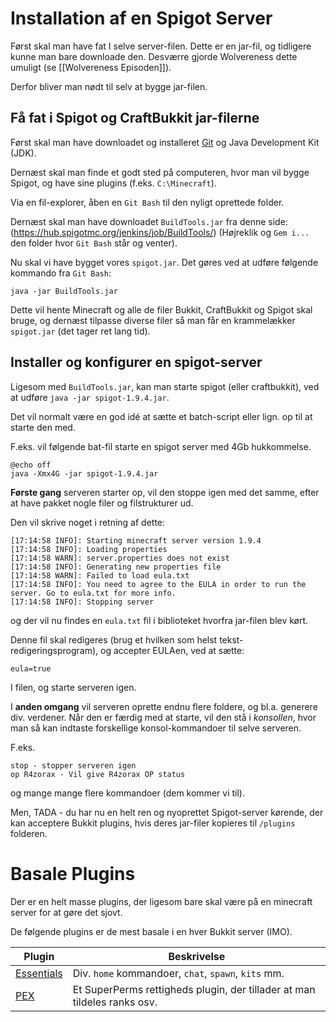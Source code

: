 # Installation af en Spigot Server

Først skal man have fat I selve server-filen.
Dette er en jar-fil, og tidligere kunne man bare downloade den.
Desværre gjorde Wolvereness dette umuligt (se [[Wolvereness Episoden]]).

Derfor bliver man nødt til selv at bygge jar-filen.

## Få fat i Spigot og CraftBukkit jar-filerne

Først skal man have downloadet og installeret [Git](https://git-scm.com/downloads) og Java Development Kit (JDK).

Dernæst skal man finde et godt sted på computeren, hvor man vil bygge Spigot, og have sine plugins (f.eks. `C:\Minecraft`).

Via en fil-explorer, åben en `Git Bash` til den nyligt oprettede folder.

Dernæst skal man have downloadet `BuildTools.jar` fra denne side: (https://hub.spigotmc.org/jenkins/job/BuildTools/)
(Højreklik og `Gem i...` den folder hvor `Git Bash` står og venter).

Nu skal vi have bygget vores `spigot.jar`. Det gøres ved at udføre følgende kommando fra `Git Bash`:
```
java -jar BuildTools.jar
```
Dette vil hente Minecraft og alle de filer Bukkit, CraftBukkit og Spigot skal bruge, og dernæst tilpasse diverse filer så man får en krammelækker `spigot.jar` (det tager ret lang tid).

## Installer og konfigurer en spigot-server

Ligesom med `BuildTools.jar`, kan man starte spigot (eller craftbukkit), ved at udføre `java -jar spigot-1.9.4.jar`.

Det vil normalt være en god idé at sætte et batch-script eller lign. op til at starte den med.

F.eks. vil følgende bat-fil starte en spigot server med 4Gb hukkommelse.
```
@echo off
java -Xmx4G -jar spigot-1.9.4.jar
```

**Første gang** serveren starter op, vil den stoppe igen med det samme, efter at have pakket nogle filer og filstrukturer ud.

Den vil skrive noget i retning af dette:
```
[17:14:58 INFO]: Starting minecraft server version 1.9.4
[17:14:58 INFO]: Loading properties
[17:14:58 WARN]: server.properties does not exist
[17:14:58 INFO]: Generating new properties file
[17:14:58 WARN]: Failed to load eula.txt
[17:14:58 INFO]: You need to agree to the EULA in order to run the server. Go to eula.txt for more info.
[17:14:58 INFO]: Stopping server
```
og der vil nu findes en `eula.txt` fil i biblioteket hvorfra jar-filen blev kørt.

Denne fil skal redigeres (brug et hvilken som helst tekst-redigeringsprogram), og accepter EULAen, ved at sætte:
```
eula=true
```
I filen, og starte serveren igen.

I **anden omgang** vil serveren oprette endnu flere foldere, og bl.a. generere div. verdener.
Når den er færdig med at starte, vil den stå i _konsollen_, hvor man så kan indtaste forskellige konsol-kommandoer til selve serveren.

F.eks.
```
stop - stopper serveren igen
op R4zorax - Vil give R4zorax OP status
```
og mange mange flere kommandoer (dem kommer vi til).

Men, TADA - du har nu en helt ren og nyoprettet Spigot-server kørende, der kan acceptere Bukkit plugins, hvis deres jar-filer kopieres til `/plugins` folderen.

# Basale Plugins
Der er en helt masse plugins, der ligesom bare skal være på en minecraft server for at gøre det sjovt.

De følgende plugins er de mest basale i en hver Bukkit server (IMO).

| Plugin | Beskrivelse |
| ------ | ----------- |
| [Essentials](https://hub.spigotmc.org/jenkins/job/Spigot-Essentials/) | Div. `home` kommandoer, `chat`, `spawn`, `kits` mm. |
| [PEX](https://ci.yawk.at/view/PermissionsEx/job/PermissionsEx/) | Et SuperPerms rettigheds plugin, der tillader at man tildeles ranks osv. |
